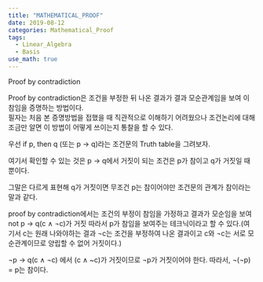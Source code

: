 ```yaml
---
title: "MATHEMATICAL_PROOF"
date: 2019-08-12
categories: Mathematical_Proof
tags:
  - Linear_Algebra
  - Basis
use_math: true
---
```


Proof by contradiction

Proof by contradiction은 조건을 부정한 뒤 나온 결과가 결과 모순관계임을 보여 이 참임을 증명하는 방법이다.<br>
필자는 처음 본 증명방법을 접했을 때 직관적으로 이해하기 어려웠으나 조건논리에 대해 조금만 알면 이 방법이 어떻게 쓰이는지 통찰을 할 수 있다.<br>

우선 if p, then q (또는 p $\rightarrow$  q)라는 조건문의 Truth table을 그려보자.<br>

여기서 확인할 수 있는 것은 p $\rightarrow$ q에서 거짓이 되는 조건은 p가 참이고 q가 거짓일 때 뿐이다.<br>

그말은 다르게 표현해 q가 거짓이면 무조건 p는 참이어야만 조건문의 관계가 참이라는 말과 같다.<br>

proof by contradiction에서는 조건의 부정이 참임을 가정하고 결과가 모순임을 보여 not p $\rightarrow$ q(c $\land$ $\neg$c)가 거짓 따라서 p가 참임을 보여주는 테크닉이라고 할 수 있다.(여기서 c는 원래 나와야하는 결과 $\neg$c는 조건을 부정하여 나온 결과이고 c와 $\neg$c는 서로 모순관계이므로 양립할 수 없어 거짓이다.)

$\neg$p $\rightarrow$ q(c $\land$ $\neg$c) 에서 (c $\land$ ~c)가 거짓이므로 $\neg$p가 거짓이어야 한다. 따라서, $\neg$($\neg$p) = p는 참이다.
